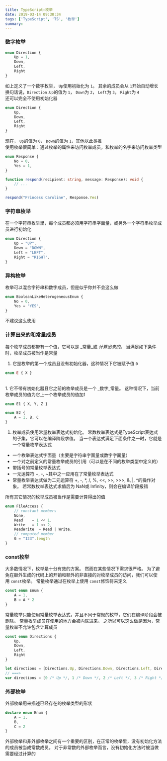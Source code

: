 ```yaml
---
title: TypeScript—枚举
date: 2019-03-14 09:30:34
tags: ['TypeScript', 'TS', '枚举']
summary:
---
```

<a name="abd98536"></a>
### 数字枚举
```typescript
enum Direction {
    Up = 1,
    Down,
    Left,
    Right
}
```
如上定义了一个数字枚举， `Up`使用初始化为 `1`。 其余的成员会从 `1`开始自动增长<br />换句话说，`Direction.Up`的值为 `1`， `Down`为 `2`， `Left`为 `3`， `Right`为 `4`<br />还可以完全不使用初始化器
```typescript
enum Direction {
    Up,
    Down,
    Left,
    Right
}
```
现在， `Up`的值为 `0`， `Down`的值为 `1`，其他以此类推<br />使用枚举很简单：通过枚举的属性来访问枚举成员，和枚举的名字来访问枚举类型
```typescript
enum Response {
    No = 0,
    Yes = 1,
}

function respond(recipient: string, message: Response): void {
    // ...
}

respond("Princess Caroline", Response.Yes)
```
<a name="bd7a0d8d"></a>
### 字符串枚举
在一个字符串枚举里，每个成员都必须用字符串字面量，或另外一个字符串枚举成员进行初始化
```typescript
enum Direction {
    Up = "UP",
    Down = "DOWN",
    Left = "LEFT",
    Right = "RIGHT",
}
```
<a name="85f6d789"></a>
### 异构枚举
枚举可以混合字符串和数字成员，但是似乎你并不会这么做
```typescript
enum BooleanLikeHeterogeneousEnum {
    No = 0,
    Yes = "YES",
}
```
不建议这么使用
<a name="2336e67c"></a>
### 计算出来的和常量成员
每个枚举成员都带有一个值，它可以是 _常量_或 _计算出来的_。 当满足如下条件时，枚举成员被当作是常量
1. 它是枚举的第一个成员且没有初始化器，这种情况下它被赋予值 `0`
```typescript
enum E { X }
```
<br />1. 它不带有初始化器且它之前的枚举成员是一个 _数字_常量。 这种情况下，当前枚举成员的值为它上一个枚举成员的值加1
```typescript
enum E1 { X, Y, Z }

enum E2 {
    A = 1, B, C
}
```

1. 枚举成员使用常量枚举表达式初始化。 常数枚举表达式是TypeScript表达式的子集，它可以在编译阶段求值。 当一个表达式满足下面条件之一时，它就是一个常量枚举表达式
* 一个枚举表达式字面量（主要是字符串字面量或数字字面量）
* 一个对之前定义的常量枚举成员的引用（可以是在不同的枚举类型中定义的）
* 带括号的常量枚举表达式
* 一元运算符 +, -, ~其中之一应用在了常量枚举表达式
* 常量枚举表达式做为二元运算符 +, -, *, /, %, <<, >>, >>>, &, |, ^的操作对象。 若常数枚举表达式求值后为 NaN或 Infinity，则会在编译阶段报错

所有其它情况的枚举成员被当作是需要计算得出的值
```typescript
enum FileAccess {
    // constant members
    None,
    Read    = 1 << 1,
    Write   = 1 << 2,
    ReadWrite  = Read | Write,
    // computed member
    G = "123".length
}
```
<a name="397e567c"></a>
### const枚举
大多数情况下，枚举是十分有效的方案。 然而在某些情况下需求很严格。 为了避免在额外生成的代码上的开销和额外的非直接的对枚举成员的访问，我们可以使用 `const`枚举。 常量枚举通过在枚举上使用 `const`修饰符来定义
```typescript
const enum Enum {
    A = 1,
    B = A * 2
}
```
常量枚举只能使用常量枚举表达式，并且不同于常规的枚举，它们在编译阶段会被删除。 常量枚举成员在使用的地方会被内联进来。 之所以可以这么做是因为，常量枚举不允许包含计算成员
```typescript
const enum Directions {
    Up,
    Down,
    Left,
    Right
}

let directions = [Directions.Up, Directions.Down, Directions.Left, Directions.Right]
// ===>
var directions = [0 /* Up */, 1 /* Down */, 2 /* Left */, 3 /* Right */];
```
<a name="5d6d19c5"></a>
### 外部枚举
外部枚举用来描述已经存在的枚举类型的形状
```typescript
declare enum Enum {
    A = 1,
    B,
    C = 2
}
```
外部枚举和非外部枚举之间有一个重要的区别，在正常的枚举里，没有初始化方法的成员被当成常数成员。 对于非常数的外部枚举而言，没有初始化方法时被当做需要经过计算的